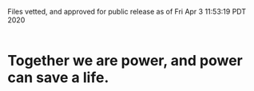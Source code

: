Files vetted, and approved for public release as of Fri Apr  3 11:53:19 PDT 2020<br><br><h1>Together we are power, and power can save a life.</h1>
